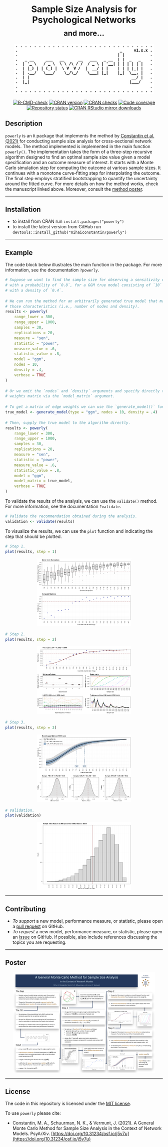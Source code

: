 <h1 align="center">
    Sample Size Analysis for Psychological Networks
    <br>
    <sub> and more...</sub>
</h1>

<p align="center">
    <img width="450px" src="./inst/assets/logo/logo.png" alt="Package logo"/>
</p>

<p align="center">
    <a align="center" href="https://github.com/mihaiconstantin/powerly/actions"><img src="https://github.com/mihaiconstantin/powerly/workflows/R-CMD-check/badge.svg" alt="R-CMD-check" /></a>
    <a href="https://www.r-pkg.org/pkg/powerly"><img src="https://www.r-pkg.org/badges/version/powerly" alt="CRAN version"/></a>
    <a href="https://cranchecks.info/pkgs/powerly"><img src="https://cranchecks.info/badges/worst/powerly" alt="CRAN checks"/></a>
    <a href="https://codecov.io/gh/mihaiconstantin/powerly"><img src="https://codecov.io/gh/mihaiconstantin/powerly/branch/main/graph/badge.svg?token=YUCO8ULBCM" alt="Code coverage"/></a>
    <a href="https://www.repostatus.org/#active"><img src="https://www.repostatus.org/badges/latest/active.svg" alt="Repository status"/></a>
    <a href="https://www.r-pkg.org/pkg/powerly"><img src="https://cranlogs.r-pkg.org/badges/grand-total/powerly" alt="CRAN RStudio mirror downloads"/></a>
</p>

## Description

`powerly` is an `R` package that implements the method by [Constantin et al.
(2021)](https://psyarxiv.com/j5v7u) for conducting sample size analysis for
cross-sectional network models. The method implemented is implemented in the
main function `powerly()`. The implementation takes the form of a three-step
recursive algorithm designed to find an optimal sample size value given a model
specification and an outcome measure of interest. It starts with a Monte Carlo
simulation step for computing the outcome at various sample sizes. It continues
with a monotone curve-fitting step for interpolating the outcome. The final step
employs stratified bootstrapping to quantify the uncertainty around the fitted
curve. For more details on how the method works, check the manuscript linked
above. Moreover, consult the [method
poster](https://github.com/mihaiconstantin/powerly#poster).

---

## Installation

- to install from CRAN run `install.packages("powerly")`
- to install the latest version from GitHub run `devtools::install_github("mihaiconstantin/powerly")`

---

## Example

The code block below illustrates the main function in the package. For more
information, see the documentation `?powerly`.

```r
# Suppose we want to find the sample size for observing a sensitivity of `0.6`
# with a probability of `0.8`, for a GGM true model consisting of `10` nodes
# with a density of `0.4`.

# We can run the method for an arbitrarily generated true model that matches
# those characteristics (i.e., number of nodes and density).
results <- powerly(
    range_lower = 300,
    range_upper = 1000,
    samples = 30,
    replications = 20,
    measure = "sen",
    statistic = "power",
    measure_value = .6,
    statistic_value = .8,
    model = "ggm",
    nodes = 10,
    density = .4,
    verbose = TRUE
)

# Or we omit the `nodes` and `density` arguments and specify directly the edge
# weights matrix via the `model_matrix` argument.

# To get a matrix of edge weights we can use the `generate_model()` function.
true_model <- generate_model(type = "ggm", nodes = 10, density = .4)

# Then, supply the true model to the algorithm directly.
results <- powerly(
    range_lower = 300,
    range_upper = 1000,
    samples = 30,
    replications = 20,
    measure = "sen",
    statistic = "power",
    measure_value = .6,
    statistic_value = .8,
    model = "ggm",
    model_matrix = true_model,
    verbose = TRUE
)
```

To validate the results of the analysis, we can use the `validate()` method.
For more information, see the documentation `?validate`.

```r
# Validate the recommendation obtained during the analysis.
validation <- validate(results)
```

To visualize the results, we can use the `plot` function and indicating the
step that should be plotted.

```r
# Step 1.
plot(results, step = 1)
```
<p align="center">
    <img width = "60%" src="./man/figures/example-step-1.png" alt="Example Step 1"/>
</p>

```r
# Step 2.
plot(results, step = 2)
```
<p align="center">
    <img width="60%" src="./man/figures/example-step-2.png" alt="Example Step 2"/>
</p>

```r
# Step 3.
plot(results, step = 3)
```

<p align="center">
    <img width = "60%" src="./man/figures/example-step-3.png" alt="Example Step 3"/>
</p>

```r
# Validation.
plot(validation)
```

<p align="center">
    <img width = "60%" src="./man/figures/example-validation.png" alt="Example Validation"/>
</p>

---

## Contributing

- *To support* a new model, performance measure, or statistic, please open a
  [pull request](https://github.com/mihaiconstantin/powerly/pulls) on GitHub.
- *To request* a new model, performance measure, or statistic, please open an
  [issue](https://github.com/mihaiconstantin/powerly/issues) on GitHub. If
  possible, also include references discussing the topics you are requesting.

---

## Poster

<p align="center">
    <img width = "90%" src="./inst/assets/method/poster_IOPS_2021_Mihai_Constantin.png" alt="Package logo"/>
</p>

---

## License

The code in this repository is licensed under the [MIT license](https://opensource.org/licenses/MIT).

To use `powerly` please cite:
- Constantin, M. A., Schuurman, N. K., & Vermunt, J. (2021). A General Monte Carlo Method for Sample Size Analysis in the Context of Network Models. PsyArXiv. [https://doi.org/10.31234/osf.io/j5v7u](https://doi.org/10.31234/osf.io/j5v7u)
